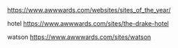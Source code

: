 https://www.awwwards.com/websites/sites_of_the_year/

hotel
https://www.awwwards.com/sites/the-drake-hotel

watson
https://www.awwwards.com/sites/watson
